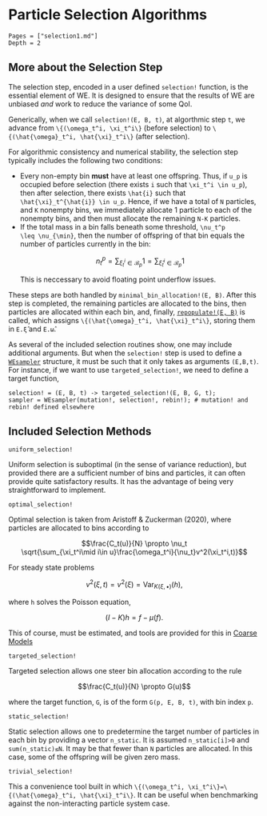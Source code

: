 # Particle Selection Algorithms

```@contents
Pages = ["selection1.md"]
Depth = 2
```


## More about the Selection Step
The selection step, encoded in a user defined `selection!` function, is the
essential element of WE.  It is designed to ensure that the results of WE are
unbiased _and_ work to reduce the variance of some QoI.  

Generically, when we call `selection!(E, B, t)`, at algorthmic step `t`, we
advance from ``\{(\omega_t^i, \xi_t^i\}`` (before selection) to
``\{(\hat{\omega}_t^i, \hat{\xi}_t^i\}`` (after selection).  

For algorithmic consistency and numerical stability, the selection step
typically includes the following two conditions:
* Every non-empty bin __must__ have at least one offspring.  Thus, if ``u_p`` is
  occupied before selection (there exists ``i`` such that ``\xi_t^i \in u_p``),
  then after selection, there exists ``\hat{i}`` such that
  ``\hat{\xi}_t^{\hat{i}} \in u_p``.  Hence, if we have a total of ``N``
  particles, and ``K`` nonempty bins, we immediately allocate 1 particle to each
  of the nonempty bins, and then must allocate the remaining ``N-K`` particles.
* If the total mass in a bin falls beneath some threshold, ``\nu_t^p
  \leq \nu_{\min}``, then the number of offspring of that bin equals the number
  of particles currently in the bin:
  ```math
  n_t^p = \sum_{\xi_t^i \in \mathcal{B}_p} 1 = \sum_{\hat{\xi}_t^i \in \mathcal{B}_p}1
  ```
  This is neccessary to avoid floating point underflow issues.
  
These steps are both handled by `minimal_bin_allocation!(E, B)`.  After this
step is completed, the remaining  particles are allocated to the bins, then
particles are allocated within each bin, and, finally, [`repopulate!(E, B)`](@ref) is
called, which assigns ``\{(\hat{\omega}_t^i, \hat{\xi}_t^i\}``, storing them in
`E.ξ̂` and `E.ω̂`.

As several of the included selection routines show, one may include additional
arguments.  But when the `selection!` step is used to define a
[`WEsampler`](@ref) structure, it must be such that it only takes as arguments
`(E,B,t)`.  For instance, if we want to use `targeted_selection!`, we need to
define a target function, 
```
selection! = (E, B, t) -> targeted_selection!(E, B, G, t);
sampler = WEsampler(mutation!, selection!, rebin!); # mutation! and rebin! defined elsewhere
```

## Included Selection Methods

```@docs
uniform_selection!
```
Uniform selection is suboptimal (in the sense of variance reduction), but
provided there are a sufficient number of bins and particles, it can often
provide quite satisfactory results.  It has the advantage of being very
straightforward to implement.  

```@docs
optimal_selection!
```
Optimal selection is taken from Aristoff & Zuckerman (2020), where particles are allocated to bins according to 
```math
\frac{C_t(u)}{N} \propto \nu_t \sqrt{\sum_{\xi_t^i\mid i\in u}\frac{\omega_t^i}{\nu_t}v^2(\xi_t^i,t)}
```
For steady state problems 
```math
v^2(\xi, t) = v^2(\xi) =\mathrm{Var}_{K(\xi,\bullet)}(h),
```
where ``h`` solves the Poisson equation,
```math
(I-K)h = f - \mu(f).
```
This of course, must be estimated, and tools are provided for this in [Coarse Models](@ref)


```@docs
targeted_selection!
```
Targeted selection allows one steer bin allocation according to the rule
```math
\frac{C_t(u)}{N} \propto G(u)
```
where the target function, ``G``, is of the form `G(p, E, B, t)`, with bin index `p`.  


```@docs
static_selection!
```
Static selection allows one to predetermine the target number of particles in
each bin by providing a vector `n_static`.  It is assumed `n_static[i]>0` and
`sum(n_static)≤N`.  It may be that fewer than `N` particles are allocated.  In
this case, some of the offspring will be given zero mass.

```@docs
trivial_selection!
```
This a convenience tool built in which ``\{(\omega_t^i, \xi_t^i\}=\{(\hat{\omega}_t^i, \hat{\xi}_t^i\}``.  It can be useful when benchmarking against the non-interacting particle system case.
